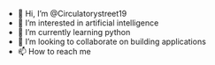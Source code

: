 - 👋 Hi, I’m @Circulatorystreet19
- 👀 I’m interested in artificial intelligence
- 🌱 I’m currently learning python
- 💞️ I’m looking to collaborate on building applications
- 📫 How to reach me 

<!---
Circulatorystreet19/Circulatorystreet19 is a ✨ special ✨ repository because its `README.md` (this file) appears on your GitHub profile.
You can click the Preview link to take a look at your changes.
--->
